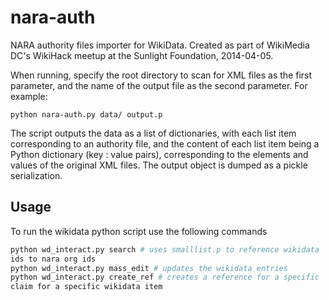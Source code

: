 nara-auth
=========

NARA authority files importer for WikiData. Created as part of WikiMedia DC's WikiHack 
meetup at the Sunlight Foundation, 2014-04-05.

When running, specify the root directory to scan for XML files as the first parameter,
and the name of the output file as the second parameter. For example:

	python nara-auth.py data/ output.p
	
The script outputs the data as a list of dictionaries, with each list item corresponding 
to an authority file, and the content of each list item being a Python dictionary (key : 
value pairs), corresponding to the elements and values of the original XML files. The 
output object is dumped as a pickle serialization.


Usage
-----
To run the wikidata python script use the following commands

```bash
python wd_interact.py search # uses smalllist.p to reference wikidata
ids to nara org ids
python wd_interact.py mass_edit # updates the wikidata entries
python wd_interact.py create_ref # creates a reference for a specific
claim for a specific wikidata item
```

